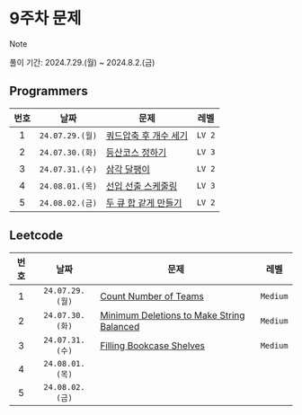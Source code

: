 # 9주차 문제

> [!NOTE]
> 풀이 기간: 2024.7.29.(월) ~ 2024.8.2.(금)

## Programmers

| 번호  |      날짜       | 문제                                                                                     |  레벨  |
| :---: | :-------------: | ---------------------------------------------------------------------------------------- | :----: |
|   1   | `24.07.29.(월)` | [쿼드압축 후 개수 세기](https://school.programmers.co.kr/learn/courses/30/lessons/68936) | `LV 2` |
|   2   | `24.07.30.(화)` | [등산코스 정하기](https://school.programmers.co.kr/learn/courses/30/lessons/118669)      | `LV 3` |
|   3   | `24.07.31.(수)` | [삼각 달팽이](https://school.programmers.co.kr/learn/courses/30/lessons/68645)           | `LV 2` |
|   4   | `24.08.01.(목)` | [선입 선출 스케줄링](https://school.programmers.co.kr/learn/courses/30/lessons/12920)    | `LV 3` |
|   5   | `24.08.02.(금)` | [두 큐 합 같게 만들기](https://school.programmers.co.kr/learn/courses/30/lessons/118667) | `LV 2` |

## Leetcode

| 번호  |      날짜       | 문제                                                                                                                                                                      |   레벨   |
| :---: | :-------------: | ------------------------------------------------------------------------------------------------------------------------------------------------------------------------- | :------: |
|   1   | `24.07.29.(월)` | [Count Number of Teams](https://leetcode.com/problems/count-number-of-teams/description/?envType=daily-question&envId=2024-07-29)                                         | `Medium` |
|   2   | `24.07.30.(화)` | [Minimum Deletions to Make String Balanced](https://leetcode.com/problems/minimum-deletions-to-make-string-balanced/description/?envType=daily-question&envId=2024-07-30) | `Medium` |
|   3   | `24.07.31.(수)` | [Filling Bookcase Shelves](https://leetcode.com/problems/filling-bookcase-shelves/description/?envType=daily-question&envId=2024-07-31)                                   | `Medium` |
|   4   | `24.08.01.(목)` |                                                                                                                                                                           |          |
|   5   | `24.08.02.(금)` |                                                                                                                                                                           |          |
